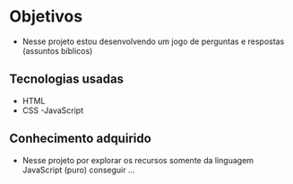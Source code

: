 # Objetivos
- Nesse projeto estou desenvolvendo um jogo de perguntas e respostas (assuntos bíblicos)

## Tecnologias usadas
- HTML
- CSS
-JavaScript

## Conhecimento adquirido
- Nesse projeto por explorar os recursos somente da linguagem JavaScript (puro) conseguir ... 
